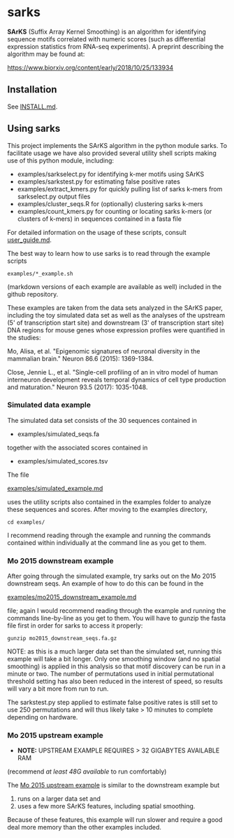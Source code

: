 # sarks

__SArKS__ (Suffix Array Kernel Smoothing) is an algorithm for
identifying sequence motifs correlated with numeric scores (such as
differential expression statistics from RNA-seq experiments). A
preprint describing the algorithm may be found at:

https://www.biorxiv.org/content/early/2018/10/25/133934


## Installation
See [INSTALL.md](INSTALL.md).


## Using sarks

This project implements the SArKS algorithm in the python module
sarks. To facilitate usage we have also provided several utility
shell scripts making use of this python module, including:

- examples/sarkselect.py for identifying k-mer motifs using SArKS
- examples/sarkstest.py for estimating false positive rates
- examples/extract_kmers.py for quickly pulling list of sarks k-mers
  from sarkselect.py output files
- examples/cluster_seqs.R for (optionally) clustering sarks k-mers
- examples/count_kmers.py for counting or locating sarks k-mers
  (or clusters of k-mers) in sequences contained in a fasta file

For detailed information on the usage of these scripts, consult
[user_guide.md](user_guide.md).

The best way to learn how to use sarks is to read through the example
scripts

```
examples/*_example.sh
```

(markdown versions of each example are available as well) included in
the github repository.

These examples are taken from the data sets analyzed in the SArKS
paper, including the toy simulated data set as well as the analyses of
the upstream (5' of transcription start site) and downstream (3' of
transcription start site) DNA regions for mouse genes whose expression
profiles were quantified in the studies:

Mo, Alisa, et al. "Epigenomic signatures of neuronal diversity in the
mammalian brain." Neuron 86.6 (2015): 1369-1384.

Close, Jennie L., et al. "Single-cell profiling of an in vitro model
of human interneuron development reveals temporal dynamics of cell
type production and maturation." Neuron 93.5 (2017): 1035-1048.


### Simulated data example

The simulated data set consists of the 30 sequences contained in

- examples/simulated_seqs.fa

together with the associated scores contained in

- examples/simulated_scores.tsv

The file

[examples/simulated_example.md](examples/simulated_example.md)

uses the utility scripts also contained in the examples folder to
analyze these sequences and scores. After moving to the examples
directory,

```
cd examples/
```

I recommend reading through the example and running the commands
contained within individually at the command line as you get to them.


### Mo 2015 downstream example

After going through the simulated example, try sarks out on the Mo
2015 downstream seqs. An example of how to do this can be found in the

[examples/mo2015\_downstream\_example.md](examples/mo2015_downstream_example.md)

file; again I would recommend reading through the example and running
the commands line-by-line as you get to them. You will have to gunzip
the fasta file first in order for sarks to access it properly:

```
gunzip mo2015_downstream_seqs.fa.gz
```

NOTE: as this is a much larger data set than the simulated set,
running this example will take a bit longer. Only one smoothing window
(and no spatial smoothing) is applied in this analysis so that motif
discovery can be run in a minute or two. The number of permutations
used in initial permutational threshold setting has also been reduced
in the interest of speed, so results will vary a bit more from run to
run.

The sarkstest.py step applied to estimate false positive rates is
still set to use 250 permutations and will thus likely take > 10
minutes to complete depending on hardware.


### Mo 2015 upstream example

- **NOTE:** UPSTREAM EXAMPLE REQUIRES > 32 GIGABYTES AVAILABLE RAM

(recommend *at least 48G available* to run comfortably)

The [Mo 2015 upstream example](examples/mo2015_upstream_example.md) is
similar to the downstream example but
1. runs on a larger data set and
2. uses a few more SArKS features, including spatial smoothing.

Because of these features, this example will run slower and require
a good deal more memory than the other examples included.
